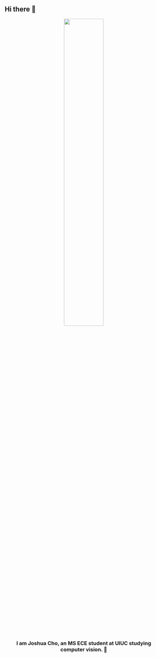 ## Hi there 👋

<div align="center">
<img src="https://github.com/user-attachments/assets/020d1969-9f42-48bd-b40d-784fa92d5a1a" align="center" style="width: 50%" />
</div>  
  

### <div align="center">I am Joshua Cho, an MS ECE student at UIUC studying computer vision. 🚀</div>  

